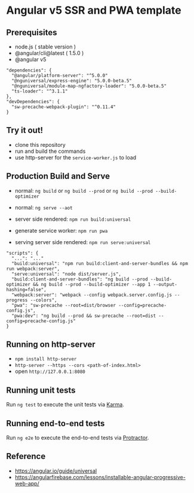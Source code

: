 # Angular v5 SSR and PWA template

## Prerequisites

* node.js ( stable version )
* @angular/cli@latest ( 1.5.0 )
* @angular v5

```
"dependencies": {
  "@angular/platform-server": "^5.0.0"
  "@nguniversal/express-engine": "5.0.0-beta.5"
  "@nguniversal/module-map-ngfactory-loader": "5.0.0-beta.5"
  "ts-loader": "^3.1.1"
},
"devDependencies": {
  "sw-precache-webpack-plugin": "^0.11.4"
}
```

## Try it out!

* clone this repository
* run and build the commands
* use http-server for the `service-worker.js` to load

## Production Build and Serve

* normal: `ng build` or `ng build --prod` or `ng build --prod --build-optimizer`
* normal: `ng serve --aot`

* server side rendered: `npm run build:universal`
* generate service worker: `npm run pwa`
* serving server side rendered: `npm run serve:universal`

```
"scripts": {
  "...": "..."
  "build:universal": "npm run build:client-and-server-bundles && npm run webpack:server",
  "serve:universal": "node dist/server.js",
  "build:client-and-server-bundles": "ng build --prod --build-optimizer && ng build --prod --build-optimizer --app 1 --output-hashing=false",
  "webpack:server": "webpack --config webpack.server.config.js --progress --colors",
  "pwa": "sw-precache --root=dist/browser --config=precache-config.js",
  "pwa:dev": "ng build --prod && sw-precache --root=dist --config=precache-config.js"
}
```

## Running on http-server

* `npm install http-server`
* `http-server --https --cors <path-of-index.html>`
* open `http://127.0.0.1:8080` 

## Running unit tests

Run `ng test` to execute the unit tests via [Karma](https://karma-runner.github.io).

## Running end-to-end tests

Run `ng e2e` to execute the end-to-end tests via [Protractor](http://www.protractortest.org/).

## Reference

* https://angular.io/guide/universal
* https://angularfirebase.com/lessons/installable-angular-progressive-web-app/
